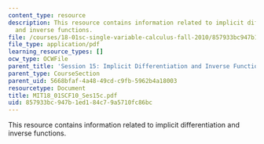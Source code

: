 ```yaml
---
content_type: resource
description: This resource contains information related to implicit differentiation
  and inverse functions.
file: /courses/18-01sc-single-variable-calculus-fall-2010/857933bc947b1ed184c79a5710fc86bc_MIT18_01SCF10_Ses15c.pdf
file_type: application/pdf
learning_resource_types: []
ocw_type: OCWFile
parent_title: 'Session 15: Implicit Differentiation and Inverse Functions'
parent_type: CourseSection
parent_uid: 5668bfaf-4a48-49cd-c9fb-5962b4a18003
resourcetype: Document
title: MIT18_01SCF10_Ses15c.pdf
uid: 857933bc-947b-1ed1-84c7-9a5710fc86bc
---
```

This resource contains information related to implicit differentiation and inverse functions.